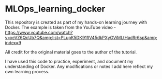 # MLOps_learning_docker
This repository is created as part of my hands-on learning journey with Docker. The example is taken from the YouTube video - https://www.youtube.com/watch?v=xeVZ6QcUb7Q&amp;list=PLupK5DK91flV45dkPXyGViMLtHadRr6sp&amp;index=9

All credit for the original material goes to the author of the tutorial.

I have used this code to practice, experiment, and document my understanding of Docker. Any modifications or notes I add here reflect my own learning process.
